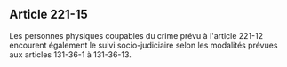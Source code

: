 Article 221-15
----
Les personnes physiques coupables du crime prévu à l'article 221-12 encourent
également le suivi socio-judiciaire selon les modalités prévues aux articles
131-36-1 à 131-36-13.
